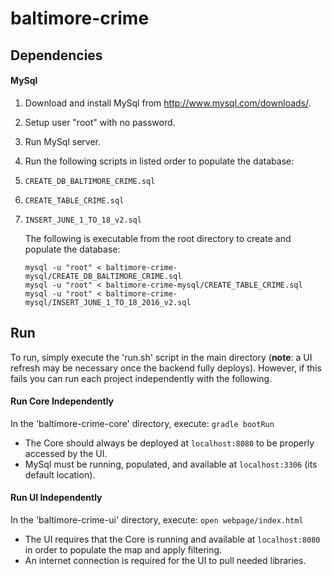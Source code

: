 # baltimore-crime

## Dependencies

#### MySql
1. Download and install MySql from http://www.mysql.com/downloads/.
2. Setup user "root" with no password.
3. Run MySql server.
4. Run the following scripts in listed order to populate the database:
  1. `CREATE_DB_BALTIMORE_CRIME.sql`
  2. `CREATE_TABLE_CRIME.sql`
  3. `INSERT_JUNE_1_TO_18_v2.sql`
	
     The following is executable from the root directory to create and populate the database:
     ```
     mysql -u "root" < baltimore-crime-mysql/CREATE_DB_BALTIMORE_CRIME.sql
     mysql -u "root" < baltimore-crime-mysql/CREATE_TABLE_CRIME.sql
     mysql -u "root" < baltimore-crime-mysql/INSERT_JUNE_1_TO_18_2016_v2.sql
     ```
	
## Run
To run, simply execute the 'run.sh' script in the main directory (**note**: a UI refresh may be necessary once the backend fully deploys). However, if this fails you can run each project independently with the following.

#### Run Core Independently
In the 'baltimore-crime-core' directory, execute: `gradle bootRun`
* The Core should always be deployed at `localhost:8080` to be properly accessed by the UI.
* MySql must be running, populated, and available at `localhost:3306` (its default location).

#### Run UI Independently
In the 'baltimore-crime-ui' directory, execute: `open webpage/index.html`
* The UI requires that the Core is running and available at `localhost:8080` in order to populate the map and apply filtering.
* An internet connection is required for the UI to pull needed libraries.
